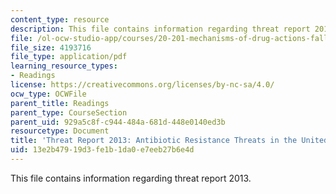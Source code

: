 ```yaml
---
content_type: resource
description: This file contains information regarding threat report 2013.
file: /ol-ocw-studio-app/courses/20-201-mechanisms-of-drug-actions-fall-2013/13e2b47919d3fe1b1da0e7eeb27b6e4d_MIT20_201F13_AntbioRstnce.pdf
file_size: 4193716
file_type: application/pdf
learning_resource_types:
- Readings
license: https://creativecommons.org/licenses/by-nc-sa/4.0/
ocw_type: OCWFile
parent_title: Readings
parent_type: CourseSection
parent_uid: 929a5c8f-c944-484a-681d-448e0140ed3b
resourcetype: Document
title: 'Threat Report 2013: Antibiotic Resistance Threats in the United States, 2013'
uid: 13e2b479-19d3-fe1b-1da0-e7eeb27b6e4d
---
```

This file contains information regarding threat report 2013.